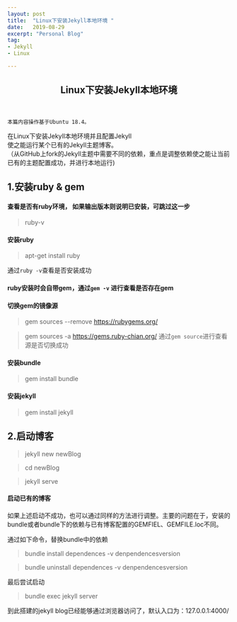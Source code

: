 ```yaml
---
layout: post
title:  "Linux下安装Jekyll本地环境 "
date:   2019-08-29
excerpt: "Personal Blog"
tag:
- Jekyll
- Linux

---
```




<center><H2><b> Linux下安装Jekyll本地环境 </b></H2></center><br>

```
本篇内容操作基于Ubuntu 18.4。
```
在Linux下安装Jekyll本地环境并且配置Jekyll<br>使之能运行某个已有的Jekyll主题博客。<br>（从GitHub上fork的Jekyll主题中需要不同的依赖，重点是调整依赖使之能让当前已有的主题配置成功，并进行本地运行)
 
## 1.安装ruby & gem
#### 查看是否有ruby环境， 如果输出版本则说明已安装，可跳过这一步
> ruby-v 
#### 安装ruby
> apt-get install ruby

通过`ruby -v`查看是否安装成功

#### ruby安装时会自带gem，通过`gem -v` 进行查看是否存在gem

#### 切换gem的镜像源
> gem sources --remove https://rubygems.org/

> gem sources -a https://gems.ruby-chian.org/
通过`gem source`进行查看源是否切换成功
 
#### 安装bundle
> gem install bundle
 
#### 安装jekyll
> gem install jekyll

## 2.启动博客
> jekyll new newBlog

> cd newBlog

> jekyll serve

#### 启动已有的博客
 如果上述启动不成功，也可以通过同样的方法进行调整。主要的问题在于，安装的bundle或者bundle下的依赖与已有博客配置的GEMFIEL、GEMFILE.loc不同。

通过如下命令，替换bundle中的依赖
> bundle install dependences -v denpendencesversion

> bundle uninstall dependences -v denpendencesversion

最后尝试启动
> bundle exec jekyll server

到此搭建的jekyll blog已经能够通过浏览器访问了，默认入口为：127.0.0.1:4000/




